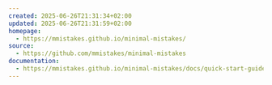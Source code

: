 ```yaml
---
created: 2025-06-26T21:31:34+02:00
updated: 2025-06-26T21:31:59+02:00
homepage:
  - https://mmistakes.github.io/minimal-mistakes/
source:
  - https://github.com/mmistakes/minimal-mistakes
documentation:
  - https://mmistakes.github.io/minimal-mistakes/docs/quick-start-guide/
---
```

